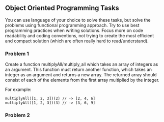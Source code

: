 ## Object Oriented Programming Tasks

You can use language of your choice to solve these tasks, but solve the 
problems using functional programming approach. Try to use best programming practices 
when writing solutions. Focus more on code readability and coding 
conventions, not trying to create the most efficient and compact 
solution (which are often really hard to read/understand).

### Problem 1

Create a function multiplyAll/multiply_all which takes an array of integers as an argument.
This function must return another function, which takes an integer as an argument and 
returns a new array. The returned array should consist of each of the elements 
from the first array multiplied by the integer.

For example:

```
multiplyAll([1, 2, 3])(2) // -> [2, 4, 6]
multiplyAll([1, 2, 3])(3) // -> [3, 6, 9]
```


### Problem 2



